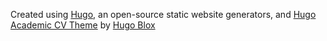 Created using [Hugo](https://gohugo.io), an open-source static website generators, and [Hugo Academic CV Theme](https://github.com/HugoBlox/theme-academic-cv) by [Hugo Blox](https://hugoblox.com)